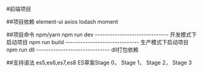 <!--
 * @Company: JiangSu LangChuang
 * @Author: Lu YiMing
 * @Date: 2019-09-11 08:51:04
 * @LastAuthor: Lu YiMing
 * @lastTime: 2019-09-13 22:37:04
 * @FileUse: 文本文件用于
 -->
#前端项目

##项目依赖
element-ui
axios
lodash
moment

##项目命令
    npm/yarn 
    npm run dev   ------------------------------ 开发模式下启动项目
    npm run build ------------------------------ 生产模式下启动项目
    npm run dll   ------------------------------ dll打包依赖

##支持语法
    es5,es6,es7,es8 ES草案Stage 0， Stage 1， Stage 2， Stage 3

